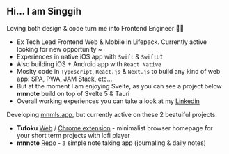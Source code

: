 ## Hi... I am Singgih 

Loving both design & code turn me into Frontend Engineer  👨‍💻
- Ex Tech Lead Frontend Web & Mobile in Lifepack. Currently active looking for new opportunity ~
- Experiences in native iOS app with `Swift` & `SwiftUI`
- Also building iOS + Android app with `React Native`
- Moslty code in `Typescript`, `React.js` & `Next.js` to build any kind of web app: SPA, PWA, JAM Stack, etc...
- But at the moment I am enjoying Svelte, as you can see a project below **mnnote** build on top of Svelte 5 & Tauri
- Overall working experiences you can take a look at my [Linkedin](https://www.linkedin.com/in/singgih-nn)

Developing [mnmls.app](https://mnmls.app), but currently active on these 2 beatuiful projects:
 - **Tufoku** [Web](tufoku.mnmls.app) / [Chrome extension](https://chromewebstore.google.com/detail/tufoku/odfdbefdkffmkegolloiifcifclofeim) - minimalist browser homepage for your short term projects with lofi player
 - **mnnote** [Repo](https://github.com/brosing/mnote) - a simple note taking app (journaling & daily notes)
